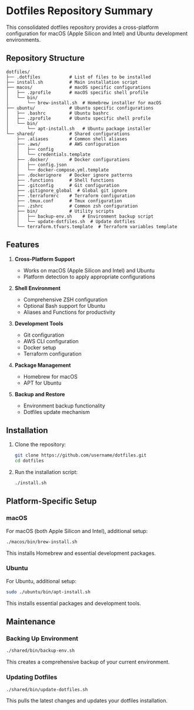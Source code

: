 # Dotfiles Repository Summary

This consolidated dotfiles repository provides a cross-platform configuration for macOS (Apple Silicon and Intel) and Ubuntu development environments.

## Repository Structure

```
dotfiles/
├── .dotfiles           # List of files to be installed
├── install.sh          # Main installation script
├── macos/              # macOS specific configurations
│   ├── .zprofile       # macOS specific shell profile
│   └── bin/
│       └── brew-install.sh  # Homebrew installer for macOS
├── ubuntu/             # Ubuntu specific configurations
│   ├── .bashrc         # Ubuntu bashrc
│   ├── .zprofile       # Ubuntu specific shell profile  
│   └── bin/
│       └── apt-install.sh   # Ubuntu package installer
└── shared/             # Shared configurations
    ├── .aliases        # Common shell aliases
    ├── .aws/           # AWS configuration
    │   ├── config
    │   └── credentials.template
    ├── .docker/        # Docker configurations
    │   ├── config.json
    │   └── docker-compose.yml.template
    ├── .dockerignore   # Docker ignore patterns
    ├── .functions      # Shell functions
    ├── .gitconfig      # Git configuration
    ├── .gitignore_global  # Global git ignore
    ├── .terraformrc    # Terraform configuration
    ├── .tmux.conf      # Tmux configuration
    ├── .zshrc          # Common zsh configuration
    ├── bin/            # Utility scripts
    │   ├── backup-env.sh    # Environment backup script
    │   └── update-dotfiles.sh  # Update dotfiles
    └── terraform.tfvars.template  # Terraform variables template
```

## Features

1. **Cross-Platform Support**
   - Works on macOS (Apple Silicon and Intel) and Ubuntu
   - Platform detection to apply appropriate configurations

2. **Shell Environment**
   - Comprehensive ZSH configuration
   - Optional Bash support for Ubuntu
   - Aliases and Functions for productivity

3. **Development Tools**
   - Git configuration
   - AWS CLI configuration
   - Docker setup
   - Terraform configuration

4. **Package Management**
   - Homebrew for macOS
   - APT for Ubuntu

5. **Backup and Restore**
   - Environment backup functionality
   - Dotfiles update mechanism

## Installation

1. Clone the repository:
   ```bash
   git clone https://github.com/username/dotfiles.git
   cd dotfiles
   ```

2. Run the installation script:
   ```bash
   ./install.sh
   ```

## Platform-Specific Setup

### macOS

For macOS (both Apple Silicon and Intel), additional setup:

```bash
./macos/bin/brew-install.sh
```

This installs Homebrew and essential development packages.

### Ubuntu

For Ubuntu, additional setup:

```bash
sudo ./ubuntu/bin/apt-install.sh
```

This installs essential packages and development tools.

## Maintenance

### Backing Up Environment

```bash
./shared/bin/backup-env.sh
```

This creates a comprehensive backup of your current environment.

### Updating Dotfiles

```bash
./shared/bin/update-dotfiles.sh
```

This pulls the latest changes and updates your dotfiles installation.